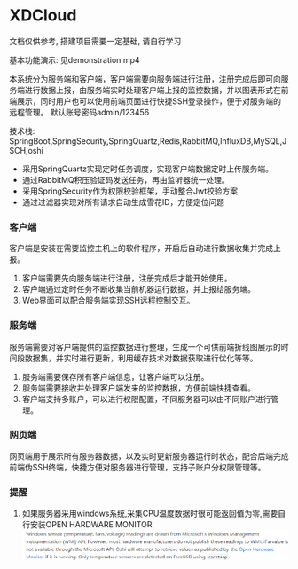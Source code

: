 # XDCloud

文档仅供参考, 搭建项目需要一定基础, 请自行学习

基本功能演示: 见demonstration.mp4

本系统分为服务端和客户端，客户端需要向服务端进行注册，注册完成后即可向服务端进行数据上报，由服务端实时处理客户端上报的监控数据，并以图表形式在前端展示，同时用户也可以使用前端页面进行快捷SSH登录操作，便于对服务端的远程管理。
默认账号密码admin/123456

技术栈: SpringBoot,SpringSecurity,SpringQuartz,Redis,RabbitMQ,InfluxDB,MySQL,JSCH,oshi

- 采用SpringQuartz实现定时任务调度，实现客户端数据定时上传服务端。
- 通过RabbitMQ积压验证码发送任务，再由监听器统一处理。
- 采用SpringSecurity作为权限校验框架，手动整合Jwt校验方案
- 通过过滤器实现对所有请求自动生成雪花ID，方便定位问题

### 客户端
客户端是安装在需要监控主机上的软件程序，开启后自动进行数据收集并完成上报。
1. 客户端需要先向服务端进行注册，注册完成后才能开始使用。
2. 客户端通过定时任务不断收集当前机器运行数据，并上报给服务端。
3. Web界面可以配合服务端实现SSH远程控制交互。

### 服务端
服务端需要对客户端提供的监控数据进行整理，生成一个可供前端折线图展示的时间段数据集，并实时进行更新，利用缓存技术对数据获取进行优化等等。
1. 服务端需要保存所有客户端信息，让客户端可以注册。
2. 服务端需要接收并处理客户端发来的监控数据，方便前端快捷查看。
3. 客户端支持多账户，可以进行权限配置，不同服务器可以由不同账户进行管理。

### 网页端
网页端用于展示所有服务器数据，以及实时更新服务器运行时状态，配合后端完成前端伪SSH终端，快捷方便对服务器进行管理，支持子账户分权限管理等。

### 提醒

1. 如果服务器采用windows系统,采集CPU温度数据时很可能返回值为零,需要自行安装OPEN HARDWARE MONITOR
![](./66121338614a2.png)








